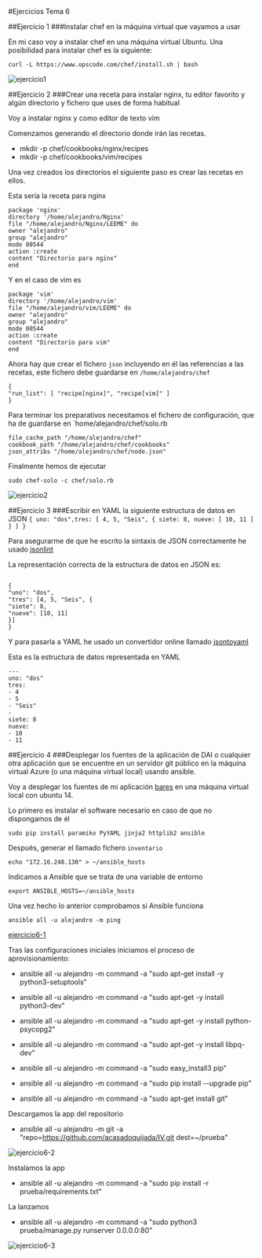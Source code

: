 #Ejercicios Tema 6

##Ejercicio 1
###Instalar chef en la máquina virtual que vayamos a usar

En mi caso voy a instalar chef en una máquina virtual Ubuntu.
Una posibilidad para instalar chef es la siguiente:

`curl -L https://www.opscode.com/chef/install.sh | bash`

![ejercicio1](http://i1045.photobucket.com/albums/b460/Alejandro_Casado/tema%206/ejercicio6_zps9nfurups.png)

##Ejercicio 2
###Crear una receta para instalar nginx, tu editor favorito y algún directorio y fichero que uses de forma habitual

Voy a instalar nginx y como editor de texto vim

Comenzamos generando el directorio donde irán las recetas.

* mkdir -p chef/cookbooks/nginx/recipes
* mkdir -p chef/cookbooks/vim/recipes

Una vez creados los directorios el siguiente paso es crear las recetas en ellos.

Esta sería la receta para nginx

~~~
package 'nginx'
directory '/home/alejandro/Nginx'
file "/home/alejandro/Nginx/LEEME" do
owner "alejandro"
group "alejandro"
mode 00544
action :create
content "Directorio para nginx"
end
~~~

Y en el caso de vim es

~~~
package 'vim'
directory '/home/alejandro/vim'
file "/home/alejandro/vim/LEEME" do
owner "alejandro"
group "alejandro"
mode 00544
action :create
content "Directorio para vim"
end
~~~

Ahora hay que crear el fichero `json` incluyendo en él las referencias a las recetas, este fichero debe guardarse en `/home/alejandro/chef`

~~~
{
"run_list": [ "recipe[nginx]", "recipe[vim]" ]
}
~~~

Para terminar los preparativos necesitamos el fichero de configuración, que ha de guardarse en `home/alejandro/chef/solo.rb

~~~
file_cache_path "/home/alejandro/chef"
cookbook_path "/home/alejandro/chef/cookbooks"
json_attribs "/home/alejandro/chef/node.json"
~~~

Finalmente hemos de ejecutar

`sudo chef-solo -c chef/solo.rb`

![ejercicio2](http://i1045.photobucket.com/albums/b460/Alejandro_Casado/tema%206/ejercicio2_zps34d54tsi.png)


##Ejercicio 3
###Escribir en YAML la siguiente estructura de datos en JSON `{ uno: "dos",tres: [ 4, 5, "Seis", { siete: 8, nueve: [ 10, 11 ] } ] }`

Para asegurarme de que he escrito la sintaxis de JSON correctamente he usado [jsonlint](jsonlint.com)

La representación correcta de la estructura de datos en JSON es:

~~~

{
"uno": "dos",
"tres": [4, 5, "Seis", {
"siete": 8,
"nueve": [10, 11]
}]
}

~~~

Y para pasarla a YAML he usado un convertidor online llamado [jsontoyaml](http://jsontoyaml.com/)

Esta es la estructura de datos representada en YAML

~~~
---
uno: "dos"
tres: 
- 4
- 5
- "Seis"
- 
siete: 8
nueve: 
- 10
- 11

~~~


##Ejercicio 4
###Desplegar los fuentes de la aplicación de DAI o cualquier otra aplicación que se encuentre en un servidor git público en la máquina virtual Azure (o una máquina virtual local) usando ansible.

Voy a desplegar los fuentes de mi aplicación [bares](https://github.com/acasadoquijada/IV) en una máquina virtual local con ubuntu 14.

Lo primero es instalar el software necesario en caso de que no dispongamos de él

`sudo pip install paramiko PyYAML jinja2 httplib2 ansible`

Después, generar el llamado fichero `inventario`

`echo "172.16.248.130" > ~/ansible_hosts`

Indicamos a Ansible que se trata de una variable de entorno

`export ANSIBLE_HOSTS=~/ansible_hosts`

Una vez hecho lo anterior comprobamos si Ansible funciona

`ansible all -u alejandro -m ping`

[ejercicio6-1](http://i1045.photobucket.com/albums/b460/Alejandro_Casado/tema%206/ejercicio4-1_zpsuuimoubn.png)

Tras las configuraciones iniciales iniciamos el proceso de aprovisionamiento:

* ansible all -u alejandro -m command -a "sudo apt-get install -y python3-setuptools"

* ansible all -u alejandro -m command -a "sudo apt-get -y install python3-dev"

* ansible all -u alejandro -m command -a "sudo apt-get -y install python-psycopg2"

* ansible all -u alejandro -m command -a "sudo apt-get -y install libpq-dev"

* ansible all -u alejandro -m command -a "sudo easy_install3 pip"

* ansible all -u alejandro -m command -a "sudo pip install --upgrade pip"

* ansible all -u alejandro -m command -a "sudo apt-get install git"

Descargamos la app del repositorio

* ansible all -u alejandro -m git -a "repo=https://github.com/acasadoquijada/IV.git dest=~/prueba"

![ejercicio6-2](http://i1045.photobucket.com/albums/b460/Alejandro_Casado/tema%206/ejercicio6-2_zpspe9h0hvw.png)

Instalamos la app

* ansible all -u alejandro -m command -a "sudo pip install -r prueba/requirements.txt"

La lanzamos

* ansible all -u alejandro -m command -a "sudo python3 prueba/manage.py runserver 0.0.0.0:80"

![ejercicio6-3](http://i1045.photobucket.com/albums/b460/Alejandro_Casado/tema%206/ejercicio6-3_zpskcjacwcu.png)































